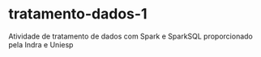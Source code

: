 # tratamento-dados-1
Atividade de tratamento de dados com Spark e SparkSQL proporcionado pela Indra e Uniesp
